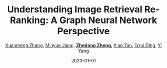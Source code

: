 ---
title: "Understanding Image Retrieval Re-Ranking: A Graph Neural Network Perspective"
collection: publications
permalink: /publication/Understa2020
date: 2020-01-01
doi: 
venue: 'arXiv:2012.07620'
blog: 'https://zhuanlan.zhihu.com/p/338777060'
code: 'https://github.com/Xuanmeng-Zhang/gnn-re-ranking'
author: '<a href=&quot;https://zdzheng.xyz/authors/Xuanmeng-Zhang&quot;>Xuanmeng Zhang</a>,  <a href=&quot;https://zdzheng.xyz/authors/Minyue-Jiang&quot;>Minyue Jiang</a>,  <a href=&quot;https://zdzheng.xyz/authors/Zhedong-Zheng&quot;><strong>Zhedong Zheng</strong></a>,  <a href=&quot;https://zdzheng.xyz/authors/Xiao-Tan&quot;>Xiao Tan</a>,  <a href=&quot;https://zdzheng.xyz/authors/Errui-Ding&quot;>Errui Ding</a>,  <a href=&quot;https://zdzheng.xyz/authors/Yi-Yang&quot;>Yi Yang</a>'
citation: ' Xuanmeng Zhang,  Minyue Jiang,  Zhedong Zheng,  Xiao Tan,  Errui Ding,  Yi Yang, &quot;Understanding Image Retrieval Re-Ranking: A Graph Neural Network Perspective.&quot; arXiv:2012.07620, 2020.'
pub_year: '2020'
bib: >
    @inproceedings{zhang2020understanding,  
    author = "Zhang, Xuanmeng and Jiang, Minyue and Zheng, Zhedong and Tan, Xiao and Ding, Errui and Yang, Yi",  
    title = "Understanding Image Retrieval Re-Ranking: A Graph Neural Network Perspective",  
    booktitle = "arXiv:2012.07620",  
    code = "https://github.com/Xuanmeng-Zhang/gnn-re-ranking",  
    blog = "https://zhuanlan.zhihu.com/p/338777060",  
    year = "2020"
    }

---